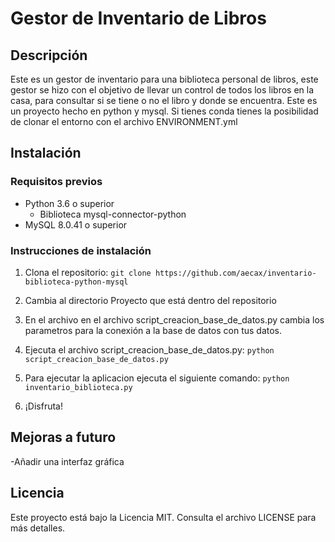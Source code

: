 # Gestor de Inventario de Libros

## Descripción

Este es un gestor de inventario para una biblioteca personal de libros, este gestor se hizo con el objetivo de llevar
un control de todos los libros en la casa, para consultar si se tiene o no el libro y donde se encuentra.
Este es un proyecto hecho en python y mysql. Si tienes conda tienes la posibilidad de clonar el entorno con el archivo ENVIRONMENT.yml

## Instalación

### Requisitos previos

- Python 3.6 o superior
  - Biblioteca mysql-connector-python
- MySQL 8.0.41 o superior

### Instrucciones de instalación

1. Clona el repositorio:
`git clone https://github.com/aecax/inventario-biblioteca-python-mysql`

2. Cambia al directorio Proyecto que está dentro del repositorio

3. En el archivo en el archivo script_creacion_base_de_datos.py cambia los parametros para la conexión a la base de datos con tus datos.

4. Ejecuta el archivo script_creacion_base_de_datos.py:
`python script_creacion_base_de_datos.py`

5. Para ejecutar la aplicacion ejecuta el siguiente comando:
`python inventario_biblioteca.py`

6. ¡Disfruta!

## Mejoras a futuro

-Añadir una interfaz gráfica

## Licencia

Este proyecto está bajo la Licencia MIT. Consulta el archivo LICENSE para más detalles.

